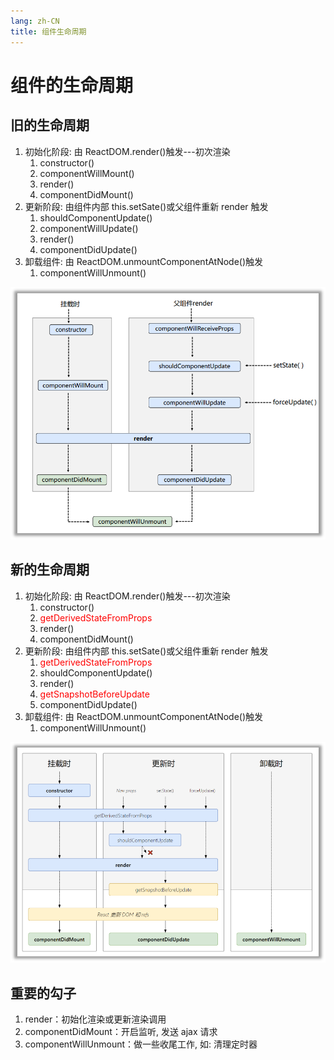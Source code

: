 ```yaml
---
lang: zh-CN
title: 组件生命周期
---
```


# 组件的生命周期

## 旧的生命周期

1. 初始化阶段: 由 ReactDOM.render()触发---初次渲染
   1. constructor()
   2. componentWillMount()
   3. render()
   4. componentDidMount()
2. 更新阶段: 由组件内部 this.setSate()或父组件重新 render 触发
   1. shouldComponentUpdate()
   2. componentWillUpdate()
   3. render()
   4. componentDidUpdate()
3. 卸载组件: 由 ReactDOM.unmountComponentAtNode()触发
   1. componentWillUnmount()

![旧的生命周期](./images/old.png)

## 新的生命周期

1. 初始化阶段: 由 ReactDOM.render()触发---初次渲染
   1. constructor()
   2. <p style="color:red;margin:0">getDerivedStateFromProps</p>
   3. render()
   4. componentDidMount()
2. 更新阶段: 由组件内部 this.setSate()或父组件重新 render 触发
   1. <p style="color:red;margin:0">getDerivedStateFromProps</p>
   2. shouldComponentUpdate()
   3. render()
   4. <p style="color:red;margin:0">getSnapshotBeforeUpdate</p>
   5. componentDidUpdate()
3. 卸载组件: 由 ReactDOM.unmountComponentAtNode()触发
   1. componentWillUnmount()

![新的生命周期](./images/new.png)

## 重要的勾子

1. render：初始化渲染或更新渲染调用
2. componentDidMount：开启监听, 发送 ajax 请求
3. componentWillUnmount：做一些收尾工作, 如: 清理定时器

